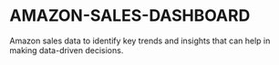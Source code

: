 # AMAZON-SALES-DASHBOARD
Amazon sales data to identify key trends and insights that can help in making data-driven decisions.
